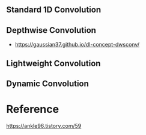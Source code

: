## Standard 1D Convolution

## Depthwise Convolution

- https://gaussian37.github.io/dl-concept-dwsconv/

## Lightweight Convolution

## Dynamic Convolution

# Reference
https://ankle96.tistory.com/59
